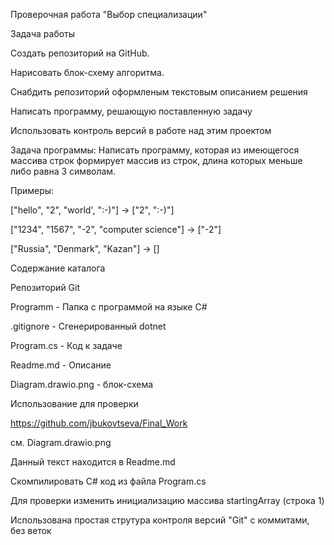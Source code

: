 Проверочная работа "Выбор специализации"

Задача работы

Создать репозиторий на GitHub.

Нарисовать блок-схему алгоритма.

Снабдить репозиторий оформленым текстовым описанием решения

Написать программу, решающую поставленную задачу

Использовать контроль версий в работе над этим проектом


Задача программы:
Написать программу, которая из имеющегося массива строк формирует массив из строк, длина которых меньше либо равна 3 символам.

Примеры:

["hello", "2", "world', ":-)"] -> ["2", ":-)"]

["1234", "1567", "-2", "computer science"] -> ["-2"]

["Russia", "Denmark", "Kazan"] -> []


Содержание каталога

Репозиторий Git

Programm - Папка с программой на языке C#

.gitignore - Сгенерированный dotnet

Program.cs - Код к задаче

Readme.md - Описание

Diagram.drawio.png - блок-схема

Использование для проверки


https://github.com/jbukovtseva/Final_Work

см. Diagram.drawio.png

Данный текст находится в Readme.md

Скомпилировать C# код из файла Program.cs

Для проверки изменить инициализацию массива startingArray (строка 1)

Использована простая струтура контроля версий "Git" с коммитами, без веток
